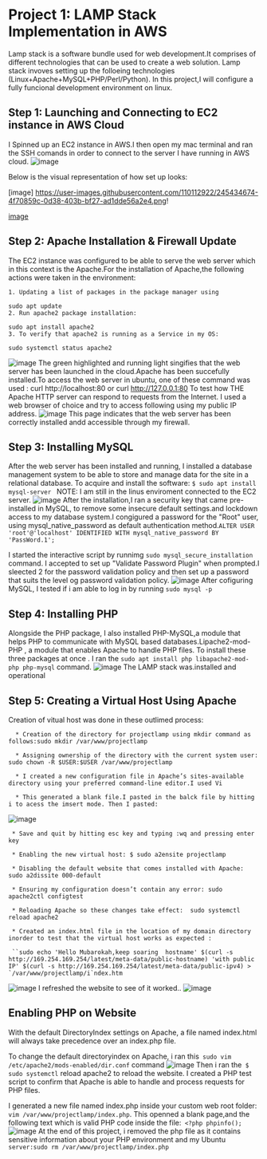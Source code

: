 
# Project 1: LAMP Stack Implementation in AWS
Lamp stack is a software bundle used for web development.It comprises of different technologies that can be used to create a web solution. Lamp stack invoves setting up the folloeing technologies (Linux+Apache+MySQL+PHP/Perl/Python). In this project,I will configure a fully funcional development environment on linux.

## Step 1: Launching and Connecting to EC2 instance in AWS Cloud
I Spinned up an EC2 instance in AWS.I then open my mac terminal and ran the SSH comands in order to connect to the server I have running in AWS cloud.
![image](https://github.com/Mubarokahh/DevOps-Projects/assets/135038657/6a80e081-f961-4f33-b84b-d8bb501b0b24)

Below is the visual representation of how set up looks:

[image] https://user-images.githubusercontent.com/110112922/245434674-4f70859c-0d38-403b-bf27-ad1dde56a2e4.png!

[image](https://github.com/Mubarokahh/DevOps-Projects/assets/135038657/bc6a82b0-c2fb-47f3-a088-541e62fe552e)


## Step 2: Apache Installation & Firewall Update
The EC2 instance was configured to be able to serve the web server which in this context is the Apache.For the installation of Apache,the following actions were taken in the environment:
    
    1. Updating a list of packages in the package manager using 
    
    sudo apt update
    2. Run apache2 package installation: 
    
    sudo apt install apache2
    3. To verify that apache2 is running as a Service in my OS:
    
    sudo systemctl status apache2


![image](https://github.com/Mubarokahh/DevOps-Projects/assets/135038657/b585decf-5295-4f2e-97cc-1b5fed263de8)
The green highlighted and running light singifies that the web server has been launched in the cloud.Apache has been succefully installed.To access the web server in ubuntu, one of these command was used : curl http://localhost:80 or curl http://127.0.0.1:80
To test how THE Apache HTTP server can respond to requests from the Internet. I used a web browser of choice and try to access following using my public IP address.
![image](https://github.com/Mubarokahh/DevOps-Projects/assets/135038657/25a5e1ea-9cb9-495a-bdb4-4c887e8a121f)
This page indicates that the web server has been correctly installed andd accessible through my firewall.

## Step 3: Installing MySQL
After the web server has been installed and running, I installed a database management system to be able to store and manage data for the site in a relational database.
To acquire and install the software: `$ sudo apt install mysql-server `
NOTE: I am still in the linus enviroment connected to the EC2 server.
![image](https://github.com/Mubarokahh/DevOps-Projects/assets/135038657/a3a83e4b-7e6e-4ec7-923c-dd4c9a334ae7)
After the installation,I ran a security key that came pre-installed in MySQL, to remove some insecure default settings.and lockdown access to my database system.I congigured a password for the "Root" user, using mysql_native_password as default authentication method.`ALTER USER 'root'@'localhost' IDENTIFIED WITH mysql_native_password BY 'PassWord.1';`

I started the interactive script by runnimg `sudo mysql_secure_installation` command. I accepted to set up  "Validate Password Plugin" when prompted.I sleected 2 for the password validation policy and then set up a password that suits the level og password validation policy. 
![image](https://github.com/Mubarokahh/DevOps-Projects/assets/135038657/7b018a5c-a1ef-4f5d-9f81-e5e69ebd7730)
After cofiguring MySQL, I tested if i am able to log in by running `sudo mysql -p`

## Step 4: Installing PHP
Alongside the PHP package, I also installed PHP-MySQL,a module that helps PHP to communicate with MySQL based databases.Lipache2-mod-PHP , a module that enables Apache to handle PHP files. To install these three packages at once . I ran the `sudo apt install php libapache2-mod-php php-mysql` command.
![image](https://github.com/Mubarokahh/DevOps-Projects/assets/135038657/d66a2a70-9d0a-4463-b625-c3d9d866e731)
The LAMP stack was.installed and operational

## Step 5: Creating a Virtual Host Using Apache

Creation of vitual host was done in these outlimed process:

      * Creation of the directory for projectlamp using mkdir command as follows:sudo mkdir /var/www/projectlamp
     
      * Assigning ownership of the directory with the current system user: sudo chown -R $USER:$USER /var/www/projectlamp
     
      * I created a new configuration file in Apache’s sites-available directory using your preferred command-line editor.I used Vi
     
      * This generated a blank file.I pasted in the balck file by hitting i to acess the imsert mode. Then I pasted:
      
![image](https://github.com/Mubarokahh/DevOps-Projects/assets/135038657/39a49d59-6b7f-4444-ad6f-16050616e3f4)
     
     * Save and quit by hitting esc key and typing :wq and pressing enter key
     
     * Enabling the new virtual host: $ sudo a2ensite projectlamp
     
     * Disabling the default website that comes installed with Apache: sudo a2dissite 000-default
     
     * Ensuring my configuration doesn’t contain any error: sudo apache2ctl configtest
     
     * Reloading Apache so these changes take effect:  sudo systemctl reload apache2
     
     * Created an index.html file in the location of my domain directory inorder to test that the virtual host works as expected : 
     
     ``sudo echo 'Hello Mubarokah,keep soaring  hostname' $(curl -s http://169.254.169.254/latest/meta-data/public-hostname) 'with public IP' $(curl -s http://169.254.169.254/latest/meta-data/public-ipv4) > `/var/www/projectlamp/i`ndex.htm
![image](https://github.com/Mubarokahh/DevOps-Projects/assets/135038657/6600e4b0-ce09-4db0-9800-a76d1e5c0b5b)
I refreshed the website to see of it worked..
![image](https://github.com/Mubarokahh/DevOps-Projects/assets/135038657/83bfd3f2-ea73-4bd0-9b79-7d064183b50d)
## Enabling PHP on Website
With the default DirectoryIndex settings on Apache, a file named index.html will always take precedence over an index.php file.

To change the default directoryindex on Apache, i ran this` sudo vim /etc/apache2/mods-enabled/dir.conf` command
![image](https://github.com/Mubarokahh/DevOps-Projects/assets/135038657/3d002197-64e7-4d28-b590-35c97c4f6ec4)
Then i ran the` $ sudo systemctl` reload apache2 to reload the website.
I created a PHP test script to confirm that Apache is able to handle and process requests for PHP files.

I generated a new file named index.php inside your custom web root folder: `vim /var/www/projectlamp/index.php`. This openned a blank page,and the following text which is valid PHP code inside the file:` <?php phpinfo();`
![image](https://github.com/Mubarokahh/DevOps-Projects/assets/135038657/2ff78233-7111-4f0e-b298-639ebcb3eeab)
At the end of this project, i removed the php file as it contains sensitive information about your PHP environment and my Ubuntu `server:sudo rm /var/www/projectlamp/index.php`






